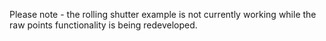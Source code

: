 Please note - the rolling shutter example is not currently working while the raw points functionality is being redeveloped. 
